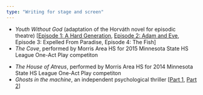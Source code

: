 ```yaml
---
type: "Writing for stage and screen"
---
```


* _Youth Without God_ (adaptation of the Horváth novel for episodic theatre) [[Episode 1: A Hard Generation](https://www.youtube.com/watch?v=ftnDfu_aMac), [Episode 2: Adam and Eve](https://www.youtube.com/watch?v=bffHunuKtTU), Episode 3: Expelled From Paradise, Episode 4: The Fish]
* _The Cove_, performed by Morris Area HS for 2015 Minnesota State HS League One-Act Play competiton
<!-- * [_The Cove_](http://thecube.com/event/morris-area-high-school-one-act-play-452356), performed by Morris Area HS for 2015 Minnesota State HS League One-Act Play competiton -->
* _The House of Atreus_, performed by Morris Area HS for 2014 Minnesota State HS League One-Act Play competiton
* _Ghosts in the machine_, an independent psychological thriller [[Part 1](https://vimeo.com/84564011), [Part 2](https://vimeo.com/85177337)]
